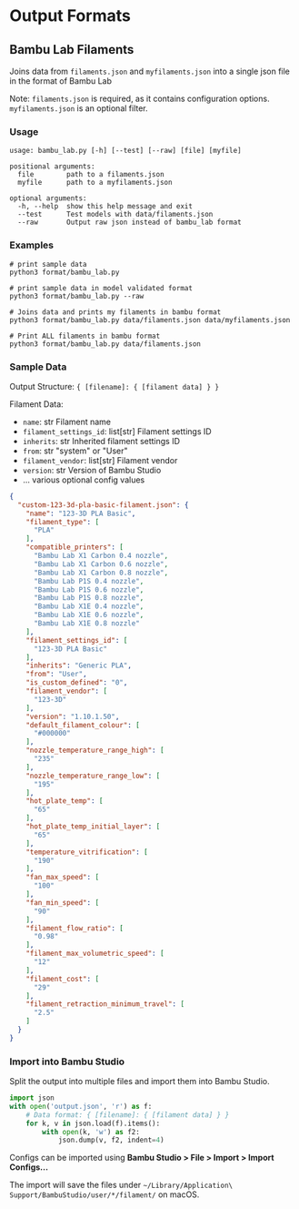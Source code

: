 # Output Formats

## Bambu Lab Filaments

Joins data from `filaments.json` and `myfilaments.json` into a single json file in the format of Bambu Lab

Note: `filaments.json` is required, as it contains configuration options. `myfilaments.json` is an optional filter.

### Usage
```
usage: bambu_lab.py [-h] [--test] [--raw] [file] [myfile]

positional arguments:
  file        path to a filaments.json
  myfile      path to a myfilaments.json

optional arguments:
  -h, --help  show this help message and exit
  --test      Test models with data/filaments.json
  --raw       Output raw json instead of bambu_lab format
```

### Examples
```shell
# print sample data
python3 format/bambu_lab.py

# print sample data in model validated format
python3 format/bambu_lab.py --raw

# Joins data and prints my filaments in bambu format
python3 format/bambu_lab.py data/filaments.json data/myfilaments.json

# Print ALL filaments in bambu format
python3 format/bambu_lab.py data/filaments.json
```

### Sample Data

Output Structure: `{ [filename]: { [filament data] } }`

Filament Data:
- `name`: str Filament name
- `filament_settings_id`: list[str] Filament settings ID
- `inherits`: str Inherited filament settings ID
- `from`: str "system" or "User"
- `filament_vendor`: list[str] Filament vendor
- `version`: str Version of Bambu Studio
- ... various optional config values

```json
{
  "custom-123-3d-pla-basic-filament.json": {
    "name": "123-3D PLA Basic",
    "filament_type": [
      "PLA"
    ],
    "compatible_printers": [
      "Bambu Lab X1 Carbon 0.4 nozzle",
      "Bambu Lab X1 Carbon 0.6 nozzle",
      "Bambu Lab X1 Carbon 0.8 nozzle",
      "Bambu Lab P1S 0.4 nozzle",
      "Bambu Lab P1S 0.6 nozzle",
      "Bambu Lab P1S 0.8 nozzle",
      "Bambu Lab X1E 0.4 nozzle",
      "Bambu Lab X1E 0.6 nozzle",
      "Bambu Lab X1E 0.8 nozzle"
    ],
    "filament_settings_id": [
      "123-3D PLA Basic"
    ],
    "inherits": "Generic PLA",
    "from": "User",
    "is_custom_defined": "0",
    "filament_vendor": [
      "123-3D"
    ],
    "version": "1.10.1.50",
    "default_filament_colour": [
      "#000000"
    ],
    "nozzle_temperature_range_high": [
      "235"
    ],
    "nozzle_temperature_range_low": [
      "195"
    ],
    "hot_plate_temp": [
      "65"
    ],
    "hot_plate_temp_initial_layer": [
      "65"
    ],
    "temperature_vitrification": [
      "190"
    ],
    "fan_max_speed": [
      "100"
    ],
    "fan_min_speed": [
      "90"
    ],
    "filament_flow_ratio": [
      "0.98"
    ],
    "filament_max_volumetric_speed": [
      "12"
    ],
    "filament_cost": [
      "29"
    ],
    "filament_retraction_minimum_travel": [
      "2.5"
    ]
  }
}
```

### Import into Bambu Studio
Split the output into multiple files and import them into Bambu Studio.

```python
import json
with open('output.json', 'r') as f:
    # Data format: { [filename]: { [filament data] } }
    for k, v in json.load(f).items():
        with open(k, 'w') as f2:
            json.dump(v, f2, indent=4)
```

Configs can be imported using **Bambu Studio > File > Import > Import Configs...**

The import will save the files under `~/Library/Application\ Support/BambuStudio/user/*/filament/` on macOS.